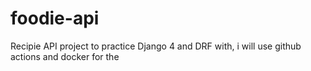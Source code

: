 # foodie-api
Recipie API project to practice Django 4 and DRF with, i will use github actions and docker for the 
